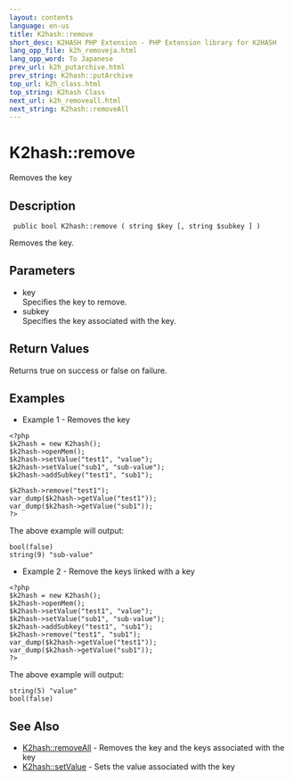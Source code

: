 ```yaml
---
layout: contents
language: en-us
title: K2hash::remove
short_desc: K2HASH PHP Extension - PHP Extension library for K2HASH
lang_opp_file: k2h_removeja.html
lang_opp_word: To Japanese
prev_url: k2h_putarchive.html
prev_string: K2hash::putArchive
top_url: k2h_class.html
top_string: K2hash Class
next_url: k2h_removeall.html
next_string: K2hash::removeAll
---
```


# K2hash::remove
Removes the key

## Description

```
 public bool K2hash::remove ( string $key [, string $subkey ] )
```

Removes the key. 

## Parameters
- key  
Specifies the key to remove.
- subkey  
Specifies the key associated with the key.

## Return Values
Returns true on success or false on failure. 

## Examples
- Example 1 - Removes the key

```
<?php
$k2hash = new K2hash();
$k2hash->openMem();
$k2hash->setValue("test1", "value");
$k2hash->setValue("sub1", "sub-value");
$k2hash->addSubkey("test1", "sub1");

$k2hash->remove("test1");
var_dump($k2hash->getValue("test1"));
var_dump($k2hash->getValue("sub1"));
?>
```

The above example will output:

```
bool(false)
string(9) "sub-value"
```


- Example 2 - Remove the keys linked with a key

```
<?php
$k2hash = new K2hash();
$k2hash->openMem();
$k2hash->setValue("test1", "value");
$k2hash->setValue("sub1", "sub-value");
$k2hash->addSubkey("test1", "sub1");
$k2hash->remove("test1", "sub1");
var_dump($k2hash->getValue("test1"));
var_dump($k2hash->getValue("sub1"));
?>
```

The above example will output:

```
string(5) "value"
bool(false)
```


## See Also
- [K2hash::removeAll](k2h_removeall.html) - Removes the key and the keys associated with the key
- [K2hash::setValue](k2h_setvalue.html) - Sets the value associated with the key
